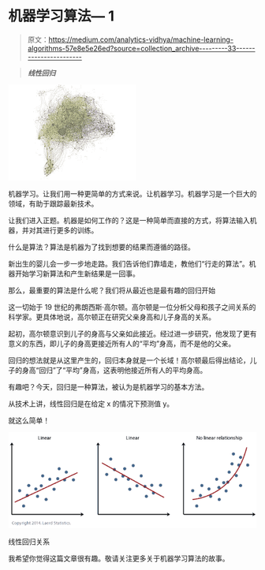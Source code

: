 # 机器学习算法— 1

> 原文：<https://medium.com/analytics-vidhya/machine-learning-algorithms-57e8e5e26ed?source=collection_archive---------33----------------------->

> ***线性回归***

![](img/222c23b08b03b6c768fec98c010eeabf.png)

机器学习。让我们用一种更简单的方式来说。让机器学习。机器学习是一个巨大的领域，有助于跟踪最新技术。

让我们进入正题。机器是如何工作的？这是一种简单而直接的方式，将算法输入机器，并对其进行更多的训练。

什么是算法？算法是机器为了找到想要的结果而遵循的路径。

新出生的婴儿会一步一步地走路。我们告诉他们靠墙走，教他们“行走的算法”。机器开始学习新算法和产生新结果是一回事。

那么，最重要的算法是什么呢？我们将从最近也是最有趣的回归开始

这一切始于 19 世纪的弗朗西斯·高尔顿。高尔顿是一位分析父母和孩子之间关系的科学家。更具体地说，高尔顿正在研究父亲身高和儿子身高的关系。

起初，高尔顿意识到儿子的身高与父亲如此接近。经过进一步研究，他发现了更有意义的东西，即儿子的身高更接近所有人的“平均”身高，而不是他的父亲。

回归的想法就是从这里产生的，回归本身就是一个长域！高尔顿最后得出结论，儿子的身高“回归”了“平均”身高，这表明他接近所有人的平均身高。

有趣吧？今天，回归是一种算法，被认为是机器学习的基本方法。

从技术上讲，线性回归是在给定 x 的情况下预测值 y。

就这么简单！

![](img/e2ed6094c63a9625339301f6600fbb1c.png)

线性回归关系

我希望你觉得这篇文章很有趣。敬请关注更多关于机器学习算法的故事。